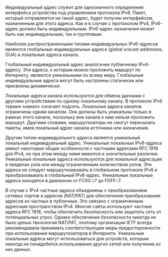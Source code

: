 Индивидуальный адрес служит для однозначного определения интерфейса устройства под управлением протокола IPv6. Пакет, который отправляется на такой адрес, будет получен интерфейсом, назначенным для этого адреса. Как и в случае с протоколом IPv4, IPv6-адрес должен быть индивидуальным. IPv6-адрес назначения может быть как индивидуальным, так и групповым.

Наиболее распространенными типами индивидуальных IPv6-адресов являются глобальные индивидуальные адреса (global unicast addresses, GUA) и локальные адреса канала.

Глобальный индивидуальный адрес аналогичен публичному IPv4-адресу. Эти адреса, к которым можно проложить маршрут по Интернету, являются уникальными по всему миру. Глобальные индивидуальные адреса могут быть настроены статически или присвоены динамически.

Локальные адреса канала используются для обмена данными с другими устройствами по одному локальному каналу. В протоколе IPv6 термин «канал» означает подсеть. Локальные адреса каналов ограничены одним каналом. Они должны быть уникальны только в рамках этого канала, поскольку вне канала к ним нельзя проложить маршрут. Другими словами, маршрутизаторы не смогут пересылать пакеты, имея локальный адрес канала источника или назначения.

Другим типом индивидуального адреса является уникальный локальный индивидуальный адрес. Уникальные локальные IPv6-адреса имеют некоторые общие особенности с частными адресами RFC 1918 для IPv4, но при этом между ними имеются и значительные различия. Уникальные локальные адреса используются для локальной адресации в пределах узла или между ограниченным количеством узлов. Эти адреса не следует маршрутизировать в глобальном протоколе IPv6 и преобразовывать в глобальный IPv6-адрес. Уникальные локальные адреса находятся в диапазоне от FC00::/7 до FDFF::7.

В случае с IPv4 частные адреса объединены с преобразованием сетевых портов и адресов (NAT/PAT) для обеспечения преобразования адресов из частных в публичные. Это связано с ограниченным адресным пространством IPv4. Многие сайты используют частные адреса RFC 1918, чтобы обеспечить безопасность или защитить сеть от потенциальных угроз. Однако обеспечение безопасности никогда не было целью технологий NAT/PAT, поэтому организация IETF всегда рекомендовала принимать соответствующие меры предосторожности при использовании маршрутизаторов в Интернете. Уникальные локальные адреса могут использоваться для устройств, которым никогда не понадобится использование других сетей или получение из них данных.